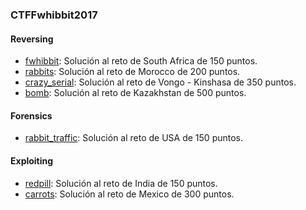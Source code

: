 ### CTFFwhibbit2017

#### Reversing
- [fwhibbit](https://github.com/g4ngli0s/CTF/blob/master/CTFFwhibbit2017/fwhibbit-150.md): Solución al reto de South Africa de 150 puntos.
- [rabbits](https://github.com/g4ngli0s/CTF/blob/master/CTFFwhibbit2017/rabbits-200.md): Solución al reto de Morocco de 200 puntos.
- [crazy_serial](https://github.com/g4ngli0s/CTF/blob/master/CTFFwhibbit2017/crazy_serial-350.md): Solución al reto de Vongo - Kinshasa de 350 puntos.
- [bomb](https://github.com/g4ngli0s/CTF/blob/master/CTFFwhibbit2017/bomb-500.md): Solución al reto de Kazakhstan de 500 puntos.

#### Forensics
- [rabbit_traffic](https://github.com/g4ngli0s/CTF/blob/master/CTFFwhibbit2017/rabbit_traffic.md): Solución al reto de USA de 150 puntos.

#### Exploiting
- [redpill](https://github.com/g4ngli0s/CTF/blob/master/CTFFwhibbit2017/redpill-150.md): Solución al reto de India de 150 puntos.
- [carrots](https://github.com/g4ngli0s/CTF/blob/master/CTFFwhibbit2017/carrots-300.md): Solución al reto de Mexico de 300 puntos.
